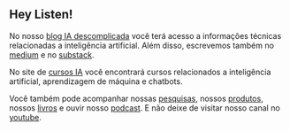 ## Hey Listen!

No nosso [blog IA descomplicada](https://giseldo.hashnode.dev/) você terá acesso a informações técnicas relacionadas a inteligência artificial. Além disso, escrevemos também no [medium](https://medium.com/@giseldoneo) e no [substack](https://giseldo.substack.com/).

No site de [cursos IA](http://giseldo.github.io/cursos) você encontrará cursos relacionados a inteligência artificial, aprendizagem de máquina e chatbots.

Você também pode acompanhar nossas [pesquisas](page/pesquisas/), nossos [produtos](page/produtos/), nossos [livros](page/livros/) e ouvir nosso [podcast](page/podcast/). E não deixe de visitar nosso canal no [youtube](youtube.com/giseldoneo).
